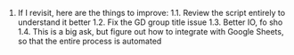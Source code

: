1. If I revisit, here are the things to improve:
  1.1. Review the script entirely to understand it better
  1.2. Fix the GD group title issue
  1.3. Better IO, fo sho
  1.4. This is a big ask, but figure out how to integrate with Google Sheets, so that the entire process is automated